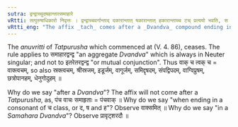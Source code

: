 ```yaml
---
sutra: द्वन्द्वाच्चुदषहान्तात्समाहारे
vRtti: तत्पुरुषाधिकारो निवृत्तः । द्वन्द्वाच्चवर्गान्ताद् दकारान्तात् षकारान्तात् हकारान्ताच्च टच् प्रत्ययो भवति, स चेद् द्वन्द्वः समाहारे वर्त्तते नेतरेतरयोगे ॥
vRtti_eng: "The affix _tach_ comes after a _Dvandva_ compound ending in a palatal, or a द् or a ष् or a ह् when the compound is a _Samahara_ _Dvandva_ (collective noun taken as a unity.)"
---
```

The _anuvritti_ of _Tatpurusha_ which commenced at (V. 4. 86), ceases. The rule applies to समाहारद्वन्द्व "an aggregate _Dvandva_" which is always in Neuter singular; and not to इतरेतरद्वन्द्व "or mutual conjunction". Thus वाक् च त्वक् च = वाक्त्वचम्, so also स्रक्त्वचम्, श्रीस्रजम्, इडूर्जम्, वागूर्जम्, समिद्दृषदम्, संपद्विपदम्, वाग्विप्रुषम्, छत्रोपानहम्, धेनुगोदुहम् ॥

Why do we say "after a _Dvandva_"? The affix will not come after a _Tatpurusha_, as, पंच वाचः समाहृताः = पंचवाक् ॥ Why do we say "when ending in a consonant of च class, or द, ष and ह"? Observe वाक्समित् ॥ Why do we say "in a _Samahara_ _Dvandva_"? Observe प्रावृट्शरदौ ॥
